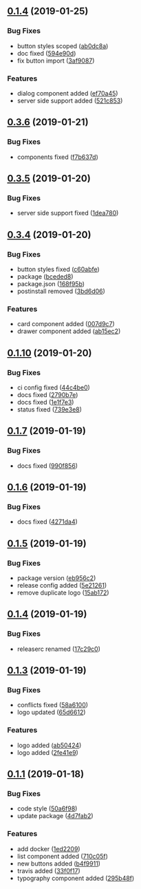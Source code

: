 <a name="0.1.4"></a>
## [0.1.4](https://github.com/glopezep/wolfi/compare/v0.3.6...v0.1.4) (2019-01-25)


### Bug Fixes

* button styles scoped ([ab0dc8a](https://github.com/glopezep/wolfi/commit/ab0dc8a))
* doc fixed ([594e90d](https://github.com/glopezep/wolfi/commit/594e90d))
* fix button import ([3af9087](https://github.com/glopezep/wolfi/commit/3af9087))


### Features

* dialog component added ([ef70a45](https://github.com/glopezep/wolfi/commit/ef70a45))
* server side support added ([521c853](https://github.com/glopezep/wolfi/commit/521c853))



<a name="0.3.6"></a>
## [0.3.6](https://github.com/glopezep/wolfi/compare/v0.3.5...v0.3.6) (2019-01-21)


### Bug Fixes

* components fixed ([f7b637d](https://github.com/glopezep/wolfi/commit/f7b637d))



<a name="0.3.5"></a>
## [0.3.5](https://github.com/glopezep/wolfi/compare/v0.3.4...v0.3.5) (2019-01-20)


### Bug Fixes

* server side support fixed ([1dea780](https://github.com/glopezep/wolfi/commit/1dea780))



<a name="0.3.4"></a>
## [0.3.4](https://github.com/glopezep/wolfi/compare/v0.3.3...v0.3.4) (2019-01-20)


### Bug Fixes

* button styles fixed ([c60abfe](https://github.com/glopezep/wolfi/commit/c60abfe))
* package ([bceded8](https://github.com/glopezep/wolfi/commit/bceded8))
* package.json ([168f95b](https://github.com/glopezep/wolfi/commit/168f95b))
* postinstall removed ([3bd6d06](https://github.com/glopezep/wolfi/commit/3bd6d06))


### Features

* card component added ([007d9c7](https://github.com/glopezep/wolfi/commit/007d9c7))
* drawer component added ([ab15ec2](https://github.com/glopezep/wolfi/commit/ab15ec2))



<a name="0.1.10"></a>
## [0.1.10](https://github.com/glopezep/wolfi/compare/v0.1.9...v0.1.10) (2019-01-20)


### Bug Fixes

* ci config fixed ([44c4be0](https://github.com/glopezep/wolfi/commit/44c4be0))
* docs fixed ([2790b7e](https://github.com/glopezep/wolfi/commit/2790b7e))
* docs fixed ([1e1f7e3](https://github.com/glopezep/wolfi/commit/1e1f7e3))
* status fixed ([739e3e8](https://github.com/glopezep/wolfi/commit/739e3e8))



<a name="0.1.7"></a>
## [0.1.7](https://github.com/glopezep/wolfi/compare/v0.1.6...v0.1.7) (2019-01-19)


### Bug Fixes

* docs fixed ([990f856](https://github.com/glopezep/wolfi/commit/990f856))



<a name="0.1.6"></a>
## [0.1.6](https://github.com/glopezep/wolfi/compare/v0.1.5...v0.1.6) (2019-01-19)


### Bug Fixes

* docs fixed ([4271da4](https://github.com/glopezep/wolfi/commit/4271da4))



<a name="0.1.5"></a>
## [0.1.5](https://github.com/glopezep/wolfi/compare/v0.1.4...v0.1.5) (2019-01-19)


### Bug Fixes

* package version ([eb956c2](https://github.com/glopezep/wolfi/commit/eb956c2))
* release config added ([5e21261](https://github.com/glopezep/wolfi/commit/5e21261))
* remove duplicate logo ([15ab172](https://github.com/glopezep/wolfi/commit/15ab172))



<a name="0.1.4"></a>
## [0.1.4](https://github.com/glopezep/wolfi/compare/v0.1.3...v0.1.4) (2019-01-19)


### Bug Fixes

* releaserc renamed ([17c29c0](https://github.com/glopezep/wolfi/commit/17c29c0))



<a name="0.1.3"></a>
## [0.1.3](https://github.com/glopezep/wolfi/compare/v0.1.1...v0.1.3) (2019-01-19)


### Bug Fixes

* conflicts fixed ([58a6100](https://github.com/glopezep/wolfi/commit/58a6100))
* logo updated ([65d6612](https://github.com/glopezep/wolfi/commit/65d6612))


### Features

* logo added ([ab50424](https://github.com/glopezep/wolfi/commit/ab50424))
* logo added ([2fe41e9](https://github.com/glopezep/wolfi/commit/2fe41e9))



<a name="0.1.1"></a>
## [0.1.1](https://github.com/glopezep/wolfi/compare/1ed2209...v0.1.1) (2019-01-18)


### Bug Fixes

* code style ([50a6f98](https://github.com/glopezep/wolfi/commit/50a6f98))
* update package ([4d7fab2](https://github.com/glopezep/wolfi/commit/4d7fab2))


### Features

* add docker ([1ed2209](https://github.com/glopezep/wolfi/commit/1ed2209))
* list component added ([710c05f](https://github.com/glopezep/wolfi/commit/710c05f))
* new buttons added ([b4f9911](https://github.com/glopezep/wolfi/commit/b4f9911))
* travis added ([33f0f17](https://github.com/glopezep/wolfi/commit/33f0f17))
* typography component added ([295b48f](https://github.com/glopezep/wolfi/commit/295b48f))




